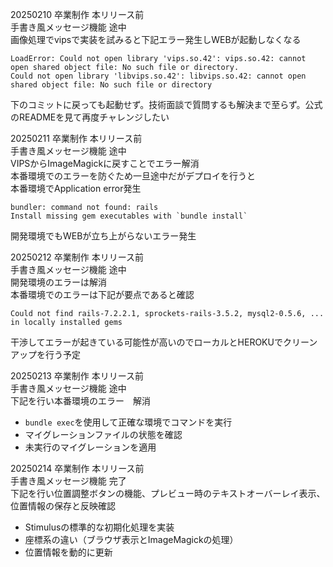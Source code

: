 20250210 卒業制作 本リリース前<br>
手書き風メッセージ機能 途中<br>
画像処理でvipsで実装を試みると下記エラー発生しWEBが起動しなくなる<br>
```
LoadError: Could not open library 'vips.so.42': vips.so.42: cannot open shared object file: No such file or directory.
Could not open library 'libvips.so.42': libvips.so.42: cannot open shared object file: No such file or directory
```
下のコミットに戻っても起動せず。技術面談で質問するも解決まで至らず。公式のREADMEを見て再度チャレンジしたい<br>

20250211 卒業制作 本リリース前<br>
手書き風メッセージ機能 途中<br>
VIPSからImageMagickに戻すことでエラー解消<br>
本番環境でのエラーを防ぐため一旦途中だがデプロイを行うと<br>
本番環境でApplication error発生<br>
```
bundler: command not found: rails
Install missing gem executables with `bundle install`
```
開発環境でもWEBが立ち上がらないエラー発生<br>

20250212 卒業制作 本リリース前<br>
手書き風メッセージ機能 途中<br>
開発環境のエラーは解消<br>
本番環境でのエラーは下記が要点であると確認<br>
```
Could not find rails-7.2.2.1, sprockets-rails-3.5.2, mysql2-0.5.6, ... in locally installed gems
```
干渉してエラーが起きている可能性が高いのでローカルとHEROKUでクリーンアップを行う予定<br>

20250213 卒業制作 本リリース前<br>
手書き風メッセージ機能 途中<br>
下記を行い本番環境のエラー　解消<br>
- `bundle exec`を使用して正確な環境でコマンドを実行
- マイグレーションファイルの状態を確認
- 未実行のマイグレーションを適用<br>


20250214 卒業制作 本リリース前<br>
手書き風メッセージ機能 完了<br>
下記を行い位置調整ボタンの機能、プレビュー時のテキストオーバーレイ表示、位置情報の保存と反映確認<br>
- Stimulusの標準的な初期化処理を実装
- 座標系の違い（ブラウザ表示とImageMagickの処理）
- 位置情報を動的に更新<br>